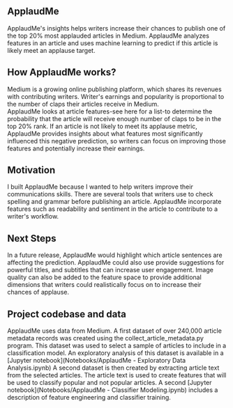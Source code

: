 ## ApplaudMe
ApplaudMe's insights helps writers increase their chances to publish one of the top 20% most applauded articles in Medium. ApplaudMe analyzes features in an article and uses machine learning to predict if this article is likely meet an applause target.   

## How ApplaudMe works?
Medium is a growing online publishing platform, which shares its revenues with contributing writers. Writer's earnings and popularity is proportional to the number of claps their articles receive in Medium.    
ApplaudMe looks at article features-see here for a list-to determine the probability that the article will receive enough number of claps to be in the top 20% rank. If an article is not likely to meet its applause metric, ApplaudMe provides insights about what features most significantly influenced this negative prediction, so writers can focus on improving those features and potentially increase their earnings. 

## Motivation
I built ApplaudMe because I wanted to help writers improve their communications skills. There are several tools that writers use to check spelling and grammar before publishing an article. ApplaudMe incorporate features such as readability and sentiment in the article to contribute to a writer's workflow. 

## Next Steps
In a future release, ApplaudMe would highlight which article sentences are affecting the prediction. ApplaudMe could also use provide suggestions for powerful titles, and subtitles that can increase user engagement. Image quality can also be added to the feature space to provide additional dimensions that writers could realistically focus on to increase their chances of applause. 

## Project codebase and data
ApplaudMe uses data from Medium. A first dataset of over 240,000 article metadata records was created using the collect_article_metadata.py program. This dataset was used to select a sample of articles to include in a classification model.
An exploratory analysis of this dataset is available in a [Jupyter notebook](Notebooks/ApplaudMe - Exploratory Data Analysis.ipynb)
A second dataset is then created by extracting article text from the selected articles. The article text is used to create features that will be used to classify popular and not popular articles.
A second [Jupyter notebook](Notebooks/ApplaudMe -  Classifier Modeling.ipynb) includes a description of feature engineering and classifier training. 









